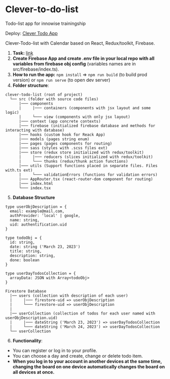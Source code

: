 # Clever-to-do-list

Todo-list app for innowise trainingship

Deploy: [Clever Todo App](https://clever-todo-list-innowise.netlify.app)

Clever-Todo-list with Calendar based on React, Redux/toolkit, Firebase.

1. **Task:** [link](https://drive.google.com/file/d/18I1PxOxZn2lwm__YeOtMNoWeiXygKwwN/view)
2. **Create Firebase App and create .env file in your local repo with all variables from firebase obj config** (variables names are in src/firebase/index.ts).
3. **How to run the app:** `npm install` => `npm run build` (to build prod version) or `npm run serve` (to open dev server)
4. **Folder structure**:

```
clever-todo-list (root of project)
  └── src (folder with source code files)
      |─── components
      |     |─── containers (components with jsx layout and some logic)
      |     └─── view (components with only jsx layout)
      |─── context (app concrete contexts)
      |─── firebase (initialized firebase database and methods for interacting with database)
      |─── hooks (custom hook for Reack App)
      |─── models (pages string enum)
      |─── pages (pages components for routing)
      |─── sass (styles with .scss files ext)
      |─── store (redux store initialized with redux/toolkit)
      |     |─── reducers (slices initialized with redux/toolkit)
      |     └─── thunks (redux/thunk action functions)
      |─── utils (Support functions placed in separate files. Files with.ts ext)
      |     └─── validationErrors (functions for validation errors)
      |─── AppRouter.tsx (react-router-dom component for routing)
      |─── index.html
      └─── index.tsx
```
5. **Database Structure** 

```
type userObjDescription = {
  email: example@mail.com,
  authProvider: 'local' | google,
  name: string,
  uid: authentification.uid
}

type todoObj = {
  id: string,
  date: string ('March 23, 2023')
  title: string,
  description: string,
  done: boolean
}

type userDayTodosCollection = {
  arrayData: JSON with Array<todoObj>
}

```

```
Firestore Database
  |── users (collection with description of each user)
  |     |─── firestore-uid => userObjDescription
  |     └─── firestore-uid => userObjDescription
  |
  |── userCollection (collection of todos for each user named with userObjDescription.uid)
  |     |─── dateString ('March 23, 2023') => userDayTodosCollection
  |     └─── dateString ('March 24, 2023') => userDayTodosCollection
  └── userCollection

```
6. **Functionality**:

- You can register or log in to your profile.
- You can choose a day and create, change or delete todo item.
- **When you log in to your account in another devices at the same time, сhanging the board on one device automatically changes the board on all devices at once.**
